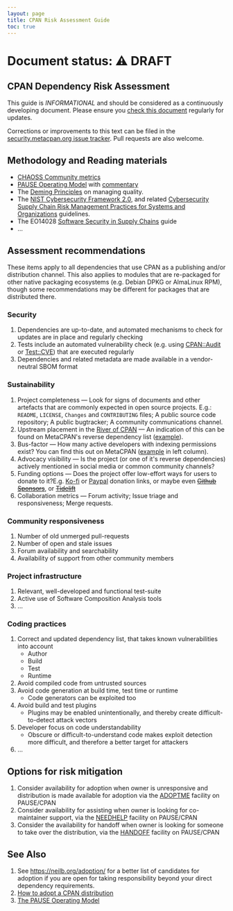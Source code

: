 ```yaml
---
layout: page
title: CPAN Risk Assessment Guide
toc: true
---
```


# Document status: ⚠️  DRAFT

## CPAN Dependency Risk Assessment

This guide is *INFORMATIONAL* and should be considered as a continuously developing document. Please ensure you [check this document](https://security.metacpan.org/docs/risk-assessment-guide.md) regularly for updates.

Corrections or improvements to this text can be filed in the [security.metacpan.org issue tracker](https://github.com/CPAN-Security/security.metacpan.org/issues). Pull requests are also welcome.


## Methodology and Reading materials

* [CHAOSS Community metrics](https://opensource.com/article/22/11/community-metrics)
* [PAUSE Operating Model](https://pause.perl.org/pause/query?ACTION=pause_operating_model) with [commentary](http://neilb.org/2013/08/07/adoptme.html)
* The [Deming Principles](https://www.uthsc.edu/its/business-productivity-solutions/lean-uthsc/deming.php) on managing quality.
* The [NIST Cybersecurity Framework 2.0](https://www.nist.gov/cyberframework), and related [Cybersecurity Supply Chain Risk Management Practices for Systems and Organizations](https://csrc.nist.gov/pubs/sp/800/161/r1/final) guidelines.
* The EO14028 [Software Security in Supply Chains](https://www.nist.gov/itl/executive-order-14028-improving-nations-cybersecurity/software-security-supply-chains) guide
* …


## Assessment recommendations

These items apply to all dependencies that use CPAN as a publishing and/or distribution channel. This also applies to modules that are re-packaged for other native packaging ecosystems (e.g. Debian DPKG or AlmaLinux RPM), though some recommendations may be different for packages that are distributed there.

### Security

1. Dependencies are up-to-date, and automated mechanisms to check for updates are in place and regularly checking
2. Tests include an automated vulnerability check (e.g. using [CPAN::Audit](https://metacpan.org/pod/CPAN::Audit) or [Test::CVE](https://metacpan.org/pod/Test::CVE)) that are executed regularly
3. Dependencies and related metadata are made available in a vendor-neutral SBOM format


### Sustainability

1. Project completeness — Look for signs of documents and other artefacts that are commonly expected in open source projects. E.g.: `README`, `LICENSE`, `Changes` and `CONTRIBUTING` files; A public source code repository; A public bugtracker; A community communications channel.
2. Upstream placement in the [River of CPAN](https://neilb.org/2015/04/20/river-of-cpan.html) — An indication of this can be found on MetaCPAN's reverse dependency list ([example](https://metacpan.org/dist/Test-Simple/requires)).
3. Bus-factor — How many active developers with indexing permissions exist? You can find this out on MetaCPAN ([example](https://metacpan.org/dist/Test-Simple) in left column).
4. Advocacy visibility — Is the project (or one of it's reverse dependencies) actively mentioned in social media or common community channels?
5. Funding options — Does the project offer low-effort ways for users to donate to it?E.g. [Ko-fi](https://ko-fi.com/) or [Paypal](https://www.paypal.com/donate/buttons) donation links, or maybe even ~~[Github Sponsors](https://github.com/sponsors)~~, or ~~[Tidelift](https://tidelift.com/)~~
6. Collaboration metrics — Forum activity; Issue triage and responsiveness; Merge requests.


### Community responsiveness

1. Number of old unmerged pull-requests
2. Number of open and stale issues
3. Forum availability and searchability
4. Availability of support from other community members


### Project infrastructure

1. Relevant, well-developed and functional test-suite
2. Active use of Software Composition Analysis tools
3. …


### Coding practices

1. Correct and updated dependency list, that takes known vulnerabilities into account
    * Author
    * Build
    * Test
    * Runtime
2. Avoid compiled code from untrusted sources
3. Avoid code generation at build time, test time or runtime
    * Code generators can be exploited too
4. Avoid build and test plugins
    * Plugins may be enabled unintentionally, and thereby create difficult-to-detect attack vectors
5. Developer focus on code understandability
    * Obscure or difficult-to-understand code makes exploit detection more difficult, and therefore a better target for attackers
6. …


## Options for risk mitigation

1. Consider availability for adoption when owner is unresponsive and distribution is made available for adoption via the [ADOPTME](https://metacpan.org/author/ADOPTME) facility on PAUSE/CPAN
2. Consider availability for assisting when owner is looking for co-maintainer support, via the [NEEDHELP](https://metacpan.org/author/NEEDHELP) facility on PAUSE/CPAN
3. Consider the availability for handoff when owner is looking for someone to take over the distribution, via the [HANDOFF](https://metacpan.org/author/HANDOFF) facility on PAUSE/CPAN


## See Also

1. See https://neilb.org/adoption/ for a better list of candidates for adoption
if you are open for taking responsibility beyond your direct dependency requirements.
2. [How to adopt a CPAN distribution](https://metacpan.org/about/faq#howtoadoptadistribution)
3. [The PAUSE Operating Model](https://pause.perl.org/pause/query?ACTION=pause_operating_model)
